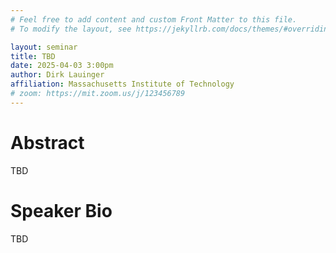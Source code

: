 ```yaml
---
# Feel free to add content and custom Front Matter to this file.
# To modify the layout, see https://jekyllrb.com/docs/themes/#overriding-theme-defaults

layout: seminar
title: TBD
date: 2025-04-03 3:00pm
author: Dirk Lauinger
affiliation: Massachusetts Institute of Technology
# zoom: https://mit.zoom.us/j/123456789
---
```

# Abstract
TBD
# Speaker Bio
TBD

